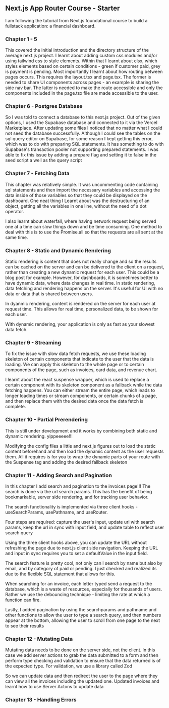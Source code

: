 ## Next.js App Router Course - Starter

I am following the tutorial from Next.js foundational course to build a fullstack application: a financial dashboard.

### Chapter 1 - 5

This covered the initial introduction and the directory structure of the average next.js project. I learnt about adding custom css modules and/or using tailwind css to style elements. Within that I learnt about clsx, which styles elements based on certain conditions - green if customer paid, grey is payment is pending. Most importantly I learnt about how routing between pages occurs. This requires the layout.tsx and page.tsx. The former is needed to share UI components across pages - an example is sharing the side nav bar. The latter is needed to make the route accessible and only the components included in the page.tsx file are made accessible to the user.

### Chapter 6 - Postgres Database

So I was told to connect a database to this next.js project. Out of the given options, I used the Supabase database and connected to it via the Vercel Marketplace. After updating some files I noticed that no matter what I could not seed the database successfully. Although I could see the tables on the sql query editor on Supabase, for some reason I kept getting this error, which was to do with preparing SQL statements. It has something to do with Supabase's transaction pooler not supporting prepared statements. I was able to fix this issue by adding a prepare flag and setting it to false in the seed script a well as the query script

### Chapter 7 - Fetching Data

This chapter was relatively simple. It was uncommenting code containing sql statements and then import the necessary variables and accessing the data inside of those variables so that they could be displayed on the dashboard. One neat thing I Learnt about was the destructuring of an object, getting all the variables in one line, without the need of a dot operator.

I also learnt about waterfall, where having network request being served one at a time can slow things down and be time consuming. One method to deal with this is to use the Promise.all so that the requests are all sent at the same time. 

### Chapter 8 - Static and Dynamic Rendering

Static rendering is content that does not really change and so the results can be cached on the server and can be delivered to the client on a request, rather than creating a new dynamic request for each user. This could be a blog post for example. However, for dashboards, it is sometimes better to have dynamic data, where data changes in real time. In static rendering, data fetching and rendering happens on the server. It's useful for UI with no data or data that is shared between users. 

In dyanmic rendering, content is rendered on the server for each user at request time. This allows for real time, personalized data, to be shown for each user. 

With dynamic rendering, your application is only as fast as your slowest data fetch.

### Chapter 9 - Streaming

To fix the issue with slow data fetch requests, we use these loading skeleton of certain components that indicate to the user that the data is loading. We can apply this skeleton to the whole page or to certain components of the page, such as invoices, card data, and revenue chart. 

I learnt about the react suspense wrapper, which is used to replace a certain component with its skeleton component as a fallback while the data fetching happens. You can either stream the entire page, which leads to longer loading times or stream components, or certain chunks of a page, and then replace them with the desired data once the data fetch is complete. 

### Chapter 10 - Partial Prerendering

This is still under development and it works by combining both static and dynamic rendering. yippeeeee!!!

Modifying the config files a little and next.js figures out to load the static content beforehand and then load the dynamic content as the user requests them. All it requires is for you to wrap the dynamic parts of your route with the Suspense tag and adding the desired fallback skeleton

### Chapter 11 - Adding Search and Pagination

In this chapter I add search and pagination to the invoices page!!! The search is done via the url search params. This has the benefit of being bookmarkable, server side rendering, and for tracking user behavior.

The search functionality is implemented via three client hooks - useSearchParams, usePathname, and useRouter. 

Four steps are required: capture the user's input, update url with search params, keep the url in sync with input field, and update table to reflect user search query

Using the three client hooks above, you can update the URL without refreshing the page due to next.js client side navigation. Keeping the URL and input in sync requires you to set a defaultValue in the input field.

The search feature is pretty cool, not only can I search by name but also by email, and by category of paid or pending. I just checked and realized its due to the flexible SQL statement that allows for this.

When searching for an invoice, each letter typed send a request to the database, which is a waste of resources, especially for thousands of users. Rather we use the debouncing technique - limiting the rate at which a function can fire.

Lastly, I added pagination by using the searchparams and pathname and other functions to allow the user to type a search query, and then numbers appear at the bottom, allowing the user to scroll from one page to the next to see their results

### Chapter 12 - Mutating Data

Mutating data needs to be done on the server side, not the client. In this case we add server actions to grab the data submitted to a form and then perform type checking and validation to ensure that the data returned is of the expected type. For validation, we use a library called Zod

So we can update data and then redirect the user to the page where they can view all  the invoices including the updated one. Updated invoices and learnt how to use Server Actons to update data

### Chapter 13 - Handling Errors